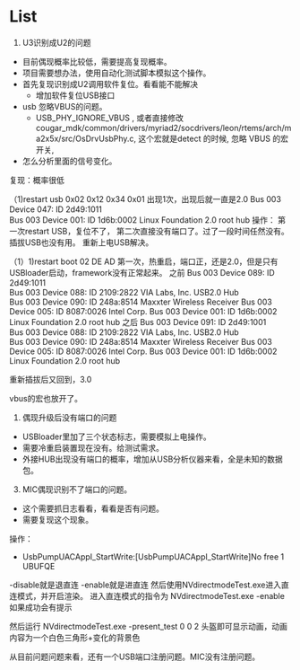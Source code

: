 # List
1. U3识别成U2的问题
- 目前偶现概率比较低，需要提高复现概率。
- 项目需要想办法，使用自动化测试脚本模拟这个操作。
- 首先复现识别成U2调用软件复位。看看能不能解决
  -  增加软件复位USB接口
- usb 忽略VBUS的问题。
  - USB_PHY_IGNORE_VBUS ,    或者直接修改   cougar_mdk/common/drivers/myriad2/socdrivers/leon/rtems/arch/ma2x5x/src/OsDrvUsbPhy.c,     这个宏就是detect 的时候, 忽略 VBUS 的宏开关, 
- 怎么分析里面的信号变化。

复现：概率很低

（1)restart usb 0x02 0x12 0x34 0x01
出现1次，出现后就一直是2.0
Bus 003 Device 047: ID 2d49:1011  
Bus 003 Device 001: ID 1d6b:0002 Linux Foundation 2.0 root hub
操作：
第一次restart USB，复位不了，
第二次直接没有端口了。过了一段时间任然没有。插拔USB也没有用。
重新上电USB解决。

（1）1)restart boot 02 DE AD 
第一次，热重启，端口正，还是2.0，但是只有USBloader启动，framework没有正常起来。
之前
Bus 003 Device 089: ID 2d49:1011  
Bus 003 Device 088: ID 2109:2822 VIA Labs, Inc. USB2.0 Hub             
Bus 003 Device 090: ID 248a:8514 Maxxter Wireless Receiver
Bus 003 Device 005: ID 8087:0026 Intel Corp. 
Bus 003 Device 001: ID 1d6b:0002 Linux Foundation 2.0 root hub
之后
Bus 003 Device 091: ID 2d49:1001  
Bus 003 Device 088: ID 2109:2822 VIA Labs, Inc. USB2.0 Hub             
Bus 003 Device 090: ID 248a:8514 Maxxter Wireless Receiver
Bus 003 Device 005: ID 8087:0026 Intel Corp. 
Bus 003 Device 001: ID 1d6b:0002 Linux Foundation 2.0 root hub

重新插拔后又回到，3.0



vbus的宏也放开了。

1. 偶现升级后没有端口的问题
- USBloader里加了三个状态标志，需要模拟上电操作。
- 需要冷重启装置现在没有。给测试需求。
- 外接HUB出现没有端口的概率，增加从USB分析仪器来看，全是未知的数据包。
3. MIC偶现识别不了端口的问题。
- 这个需要抓日志看看，看看是否有问题。
- 需要复现这个现象。



操作：
- UsbPumpUACAppI_StartWrite:[UsbPumpUACAppI_StartWrite]No free 1 UBUFQE

-disable就是退直连
-enable就是进直连
然后使用NVdirectmodeTest.exe进入直连模式，并开启渲染。
进入直连模式的指令为
NVdirectmodeTest.exe -enable
如果成功会有提示


然后运行
NVdirectmodeTest.exe -present_test 0 0 2
头盔即可显示动画，动画内容为一个白色三角形+变化的背景色


从目前问题问题来看，还有一个USB端口注册问题。MIC没有注册问题。